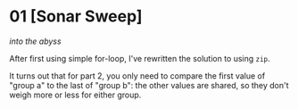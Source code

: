 # 01 [Sonar Sweep] 

_into the abyss_

After first using simple for-loop, I've rewritten the solution to using `zip`.

It turns out that for part 2, you only need to compare the first value of 
"group a" to the last of "group b": the other values are shared, so they don't
weigh more or less for either group.

